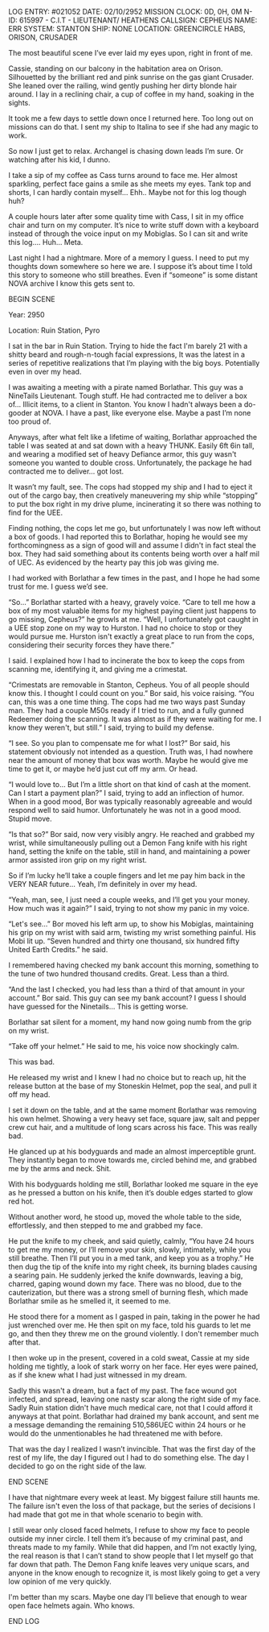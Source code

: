 LOG ENTRY: #021052
DATE: 02/10/2952
MISSION CLOCK: 0D, 0H, 0M
N-ID: 615997 - C.I.T - LIEUTENANT/ HEATHENS
CALLSIGN: CEPHEUS
NAME: ERR
SYSTEM: STANTON
SHIP: NONE
LOCATION: GREENCIRCLE HABS, ORISON, CRUSADER

  

The most beautiful scene I’ve ever laid my eyes upon, right in front of me.

Cassie, standing on our balcony in the habitation area on Orison. Silhouetted by the brilliant red and pink sunrise on the gas giant Crusader. She leaned over the railing, wind gently pushing her dirty blonde hair around. I lay in a reclining chair, a cup of coffee in my hand, soaking in the sights.

  

It took me a few days to settle down once I returned here. Too long out on missions can do that. I sent my ship to Italina to see if she had any magic to work.

So now I just get to relax. Archangel is chasing down leads I’m sure. Or watching after his kid, I dunno.

  

I take a sip of my coffee as Cass turns around to face me. Her almost sparkling, perfect face gains a smile as she meets my eyes. Tank top and shorts, I can hardly contain myself… Ehh.. Maybe not for this log though huh?

  

A couple hours later after some quality time with Cass, I sit in my office chair and turn on my computer. It’s nice to write stuff down with a keyboard instead of through the voice input on my Mobiglas. So I can sit and write this log…. Huh… Meta.

  

Last night I had a nightmare. More of a memory I guess. I need to put my thoughts down somewhere so here we are. I suppose it’s about time I told this story to someone who still breathes. Even if “someone” is some distant NOVA archive I know this gets sent to.

  

BEGIN SCENE

Year: 2950

Location: Ruin Station, Pyro

  

I sat in the bar in Ruin Station. Trying to hide the fact I'm barely 21 with a shitty beard and rough-n-tough facial expressions, It was the latest in a series of repetitive realizations that I’m playing with the big boys. Potentially even in over my head.

  

I was awaiting a meeting with a pirate named Borlathar. This guy was a NineTails Lieutenant. Tough stuff. He had contracted me to deliver a box of… Illicit items, to a client in Stanton. You know I hadn't always been a do-gooder at NOVA. I have a past, like everyone else. Maybe a past I’m none too proud of.

  

Anyways, after what felt like a lifetime of waiting, Borlathar approached the table I was seated at and sat down with a heavy THUNK. Easily 6ft 6in tall, and wearing a modified set of heavy Defiance armor, this guy wasn't someone you wanted to double cross. Unfortunately, the package he had contracted me to deliver… got lost.

It wasn’t my fault, see. The cops had stopped my ship and I had to eject it out of the cargo bay, then creatively maneuvering my ship while “stopping” to put the box right in my drive plume, incinerating it so there was nothing to find for the UEE.

  

Finding nothing, the cops let me go, but unfortunately I was now left without a box of goods. I had reported this to Borlathar, hoping he would see my forthcomingness as a sign of good will and assume I didn't in fact steal the box. They had said something about its contents being worth over a half mil of UEC. As evidenced by the hearty pay this job was giving me.

  

I had worked with Borlathar a few times in the past, and I hope he had some trust for me. I guess we’d see.

  

“So…” Borlathar started with a heavy, gravely voice. “Care to tell me how a box of my most valuable items for my highest paying client just happens to go missing, Cepheus?” he growls at me. “Well, I unfortunately got caught in a UEE stop zone on my way to Hurston. I had no choice to stop or they would pursue me. Hurston isn't exactly a great place to run from the cops, considering their security forces they have there.”

I said. I explained how I had to incinerate the box to keep the cops from scanning me, identifying it, and giving me a crimestat.

  

“Crimestats are removable in Stanton, Cepheus. You of all people should know this. I thought I could count on you.” Bor said, his voice raising. “You can, this was a one time thing. The cops had me two ways past Sunday man. They had a couple M50s ready if I tried to run, and a fully gunned Redeemer doing the scanning. It was almost as if they were waiting for me. I know they weren't, but still.” I said, trying to build my defense.

  

“I see. So you plan to compensate me for what I lost?” Bor said, his statement obviously not intended as a question. Truth was, I had nowhere near the amount of money that box was worth. Maybe he would give me time to get it, or maybe he’d just cut off my arm. Or head.

“I would love to… But I’m a little short on that kind of cash at the moment. Can I start a payment plan?” I said, trying to add an inflection of humor. When in a good mood, Bor was typically reasonably agreeable and would respond well to said humor. Unfortunately he was not in a good mood. Stupid move.

“Is that so?” Bor said, now very visibly angry. He reached and grabbed my wrist, while simultaneously pulling out a Demon Fang knife with his right hand, setting the knife on the table, still in hand, and maintaining a power armor assisted iron grip on my right wrist.

  

So if I’m lucky he’ll take a couple fingers and let me pay him back in the VERY NEAR future… Yeah, I’m definitely in over my head.

“Yeah, man, see, I just need a couple weeks, and I’ll get you your money. How much was it again?” I said, trying to not show my panic in my voice.

“Let's see…” Bor moved his left arm up, to show his Mobiglas, maintaining his grip on my wrist with said arm, twisting my wrist something painful. His Mobi lit up. “Seven hundred and thirty one thousand, six hundred fifty United Earth Credits.” he said.

  

I remembered having checked my bank account this morning, something to the tune of two hundred thousand credits. Great. Less than a third.

“And the last I checked, you had less than a third of that amount in your account.” Bor said. This guy can see my bank account? I guess I should have guessed for the Ninetails… This is getting worse.

Borlathar sat silent for a moment, my hand now going numb from the grip on my wrist.

  

“Take off your helmet.” He said to me, his voice now shockingly calm.

This was bad.

He released my wrist and I knew I had no choice but to reach up, hit the release button at the base of my Stoneskin Helmet, pop the seal, and pull it off my head.

  

I set it down on the table, and at the same moment Borlathar was removing his own helmet. Showing a very heavy set face, square jaw, salt and pepper crew cut hair, and a multitude of long scars across his face. This was really bad.

  

He glanced up at his bodyguards and made an almost imperceptible grunt. They instantly began to move towards me, circled behind me, and grabbed me by the arms and neck. Shit.

With his bodyguards holding me still, Borlathar looked me square in the eye as he pressed a button on his knife, then it’s double edges started to glow red hot.

  

Without another word, he stood up, moved the whole table to the side, effortlessly, and then stepped to me and grabbed my face.

He put the knife to my cheek, and said quietly, calmly, “You have 24 hours to get me my money, or I’ll remove your skin, slowly, intimately, while you still breathe. Then I’ll put you in a med tank, and keep you as a trophy.” He then dug the tip of the knife into my right cheek, its burning blades causing a searing pain. He suddenly jerked the knife downwards, leaving a big, charred, gaping wound down my face. There was no blood, due to the cauterization, but there was a strong smell of burning flesh, which made Borlathar smile as he smelled it, it seemed to me.

  

He stood there for a moment as I gasped in pain, taking in the power he had just wrenched over me. He then spit on my face, told his guards to let me go, and then they threw me on the ground violently. I don't remember much after that.

  

I then woke up in the present, covered in a cold sweat, Cassie at my side holding me tightly, a look of stark worry on her face. Her eyes were pained, as if she knew what I had just witnessed in my dream.

  

Sadly this wasn't a dream, but a fact of my past. The face wound got infected, and spread, leaving one nasty scar along the right side of my face. Sadly Ruin station didn't have much medical care, not that I could afford it anyways at that point. Borlathar had drained my bank account, and sent me a message demanding the remaining 510,586UEC within 24 hours or he would do the unmentionables he had threatened me with before.

  

That was the day I realized I wasn’t invincible. That was the first day of the rest of my life, the day I figured out I had to do something else. The day I decided to go on the right side of the law.

  

END SCENE

I have that nightmare every week at least. My biggest failure still haunts me. The failure isn't even the loss of that package, but the series of decisions I had made that got me in that whole scenario to begin with.

  

I still wear only closed faced helmets, I refuse to show my face to people outside my inner circle. I tell them it’s because of my criminal past, and threats made to my family. While that did happen, and I’m not exactly lying, the real reason is that I can’t stand to show people that I let myself go that far down that path. The Demon Fang knife leaves very unique scars, and anyone in the know enough to recognize it, is most likely going to get a very low opinion of me very quickly.

  

I'm better than my scars. Maybe one day I’ll believe that enough to wear open face helmets again. Who knows.

  

END LOG